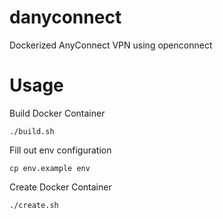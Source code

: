 # danyconnect
Dockerized AnyConnect VPN using openconnect

# Usage
Build Docker Container
```
./build.sh
```

Fill out env configuration
```
cp env.example env
```

Create Docker Container
```
./create.sh
```